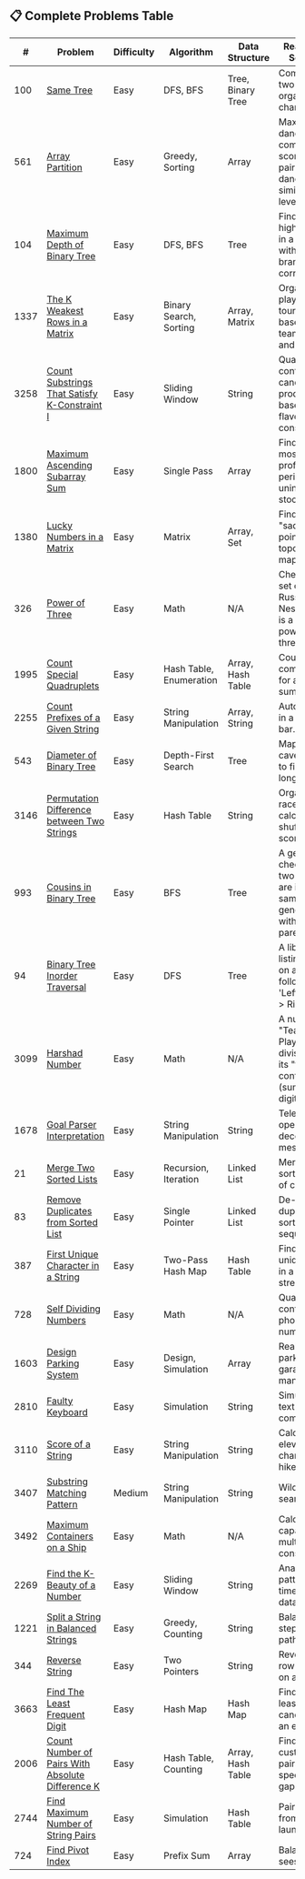 
## 📋 Complete Problems Table

| # | Problem | Difficulty | Algorithm | Data Structure | Real-world Scenario | Status | Date |
|---|---------|------------|-----------|----------------|-------------------|---------|------|
| 100 | [Same Tree](./problems/100-same-tree.md) | Easy | DFS, BFS | Tree, Binary Tree | Comparing two company organization charts. | ✅ | 2025-09-25 |
| 561 | [Array Partition](./problems/561-array-partition.md) | Easy | Greedy, Sorting | Array | Maximizing dance competition scores by pairing dancers with similar skill levels. | ✅ | 2025-09-18 |
| 104 | [Maximum Depth of Binary Tree](./problems/104-maximum-depth-of-binary-tree.md) | Easy | DFS, BFS | Tree | Finding the highest floor in a building with branching corridors. | ✅ | 2025-09-17 |
| 1337 | [The K Weakest Rows in a Matrix](./problems/1337-the-k-weakest-rows-in-a-matrix.md) | Easy | Binary Search, Sorting | Array, Matrix | Organizing a playoff tournament based on team wins and seeding. | ✅ | 2025-09-17 |
| 3258 | [Count Substrings That Satisfy K-Constraint I](./problems/3258-count-substrings-that-satisfy-k-constraint-i.md) | Easy | Sliding Window | String | Quality control for candy production based on flavor constraints. | ✅ | 2025-09-16 |
| 1800 | [Maximum Ascending Subarray Sum](./problems/1800-maximum-ascending-subarray-sum.md) | Easy | Single Pass | Array | Finding the most profitable period of uninterrupted stock growth. | ✅ | 2025-09-15 |
| 1380 | [Lucky Numbers in a Matrix](./problems/1380-lucky-numbers-in-a-matrix.md) | Easy | Matrix | Array, Set | Finding a "saddle point" on a topographical map. | ✅ | 2025-09-14 |
| 326 | [Power of Three](./problems/326-power-of-three.md) | Easy | Math | N/A | Checking if a set of Russian Nesting Dolls is a 'perfect power-of-three set'. | ✅ | 2025-09-14 |
| 1995 | [Count Special Quadruplets](./problems/1995-count-special-quadruplets.md) | Easy | Hash Table, Enumeration | Array, Hash Table | Counting combinations for a target sum. | 🤔 | 2025-09-11 |
| 2255 | [Count Prefixes of a Given String](./problems/2255-count-prefixes-of-a-given-string.md) | Easy | String Manipulation | Array, String | Autocomplete in a search bar. | ✅ | 2025-09-10 |
| 543 | [Diameter of Binary Tree](./problems/543-diameter-of-binary-tree.md) | Easy | Depth-First Search | Tree | Mapping a cave system to find the longest path. | 🤔 | 2025-09-08 |
| 3146 | [Permutation Difference between Two Strings](./problems/3146-permutation-difference-between-two-strings.md) | Easy | Hash Table | String | Organizing a race and calculating a shuffling score. | ✅ | 2025-09-08 |
| 993 | [Cousins in Binary Tree](./problems/993-cousins-in-binary-tree.md) | Easy | BFS | Tree | A genealogist checking if two people are in the same generation with different parents. | 🤔 | 2025-09-06 |
| 94 | [Binary Tree Inorder Traversal](./problems/94-binary-tree-inorder-traversal.md) | Easy | DFS | Tree | A librarian listing books on a shelf following a 'Left -> Self -> Right' rule. | 🤔 | 2025-09-06 |
| 3099 | [Harshad Number](./problems/3099-harshad-number.md) | Easy | Math | N/A | A number is a "Team Player" if it's divisible by its "teamwork contribution" (sum of digits). | ✅ | 2025-09-06 |
| 1678 | [Goal Parser Interpretation](./problems/1678-goal-parser-interpretation.md) | Easy | String Manipulation | String | Telegraph operator decoding messages | ✅ | 2025-09-05 |
| 21 | [Merge Two Sorted Lists](./problems/21-merge-two-sorted-lists.md) | Easy | Recursion, Iteration | Linked List | Merging two sorted decks of cards | ✅ | 2025-08-27 |
| 83 | [Remove Duplicates from Sorted List](./problems/83-remove-duplicates-from-sorted-list.md) | Easy | Single Pointer | Linked List | De-duplicating a sorted sequence | 🤔 | 2025-09-02 |
| 387 | [First Unique Character in a String](./problems/387-first-unique-character-in-a-string.md) | Easy | Two-Pass Hash Map | Hash Table | Finding first unique item in a data stream | ✅ | 2025-08-29 |
| 728 | [Self Dividing Numbers](./problems/728-self-dividing-numbers.md) | Easy | Math | N/A | Quality control for phone numbers | ✅ | 2025-08-31 |
| 1603 | [Design Parking System](./problems/1603-design-parking-system.md) | Easy | Design, Simulation | Array | Real-time parking garage management | ✅ | 2025-09-01 |
| 2810 | [Faulty Keyboard](./problems/2810-faulty-keyboard.md) | Easy | Simulation | String | Simulating a text editor command | ✅ | 2025-08-31 |
| 3110 | [Score of a String](./problems/3110-score-of-a-string.md) | Easy | String Manipulation | String | Calculating elevation change on a hike | ✅ | 2025-09-01 |
| 3407 | [Substring Matching Pattern](./problems/3407-substring-matching-pattern.md) | Medium | String Manipulation | String | Wildcard file search | ✅ | 2025-08-27 |
| 3492 | [Maximum Containers on a Ship](./problems/3492-maximum-containers-on-a-ship.md) | Easy | Math | N/A | Calculating capacity with multiple constraints | ✅ | 2025-08-31 |
| 2269 | [Find the K-Beauty of a Number](./problems/2269-find-the-k-beauty-of-a-number.md) | Easy | Sliding Window | String | Analyzing patterns in time-series data | ✅ | 2025-09-02 |
| 1221 | [Split a String in Balanced Strings](./problems/1221-split-a-string-in-balanced-strings.md) | Easy | Greedy, Counting | String | Balancing steps on a path | ✅ | 2025-09-03 |
| 344 | [Reverse String](./problems/344-reverse-string.md) | Easy | Two Pointers | String | Reversing a row of books on a shelf. | ✅ | 2025-09-20 |
| 3663 | [Find The Least Frequent Digit](./problems/3663-find-the-least-frequent-digit.md) | Easy | Hash Map | Hash Map | Finding the least-voted candidate in an election. | ✅ | 2025-09-20 |
| 2006 | [Count Number of Pairs With Absolute Difference K](./problems/2006-count-number-of-pairs-with-absolute-difference-k.md) | Easy | Hash Table, Counting | Array, Hash Table | Finding customer pairs with a specific age gap. | ✅ | 2025-09-22 |
| 2744 | [Find Maximum Number of String Pairs](./problems/2744-find-maximum-number-of-string-pairs.md) | Easy | Simulation | Hash Table | Pairing socks from a pile of laundry. | ✅ | 2025-09-24 |
| 724 | [Find Pivot Index](./problems/724-find-pivot-index.md) | Easy | Prefix Sum | Array | Balancing a seesaw. | ✅ | 2025-09-26 |
